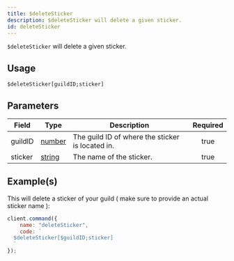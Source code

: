 ```yaml
---
title: $deleteSticker
description: $deleteSticker will delete a given sticker.
id: deleteSticker
---
```


`$deleteSticker` will delete a given sticker.

## Usage

```aoi
$deleteSticker[guildID;sticker]
```

## Parameters

| Field   | Type                                                                                              | Description                                      | Required |
| ------- | ------------------------------------------------------------------------------------------------- | ------------------------------------------------ | :------: |
| guildID | [number](https://developer.mozilla.org/en-US/docs/Web/JavaScript/Reference/Global_Objects/Number) | The guild ID of where the sticker is located in. |   true   |
| sticker | [string](https://developer.mozilla.org/en-US/docs/Web/JavaScript/Reference/Global_Objects/String) | The name of the sticker.                         |   true   |

## Example(s)

This will delete a sticker of your guild ( make sure to provide an actual sticker name ):

```javascript
client.command({
    name: "deleteSticker",
    code: `
  $deleteSticker[$guildID;sticker]
  `
});
```
